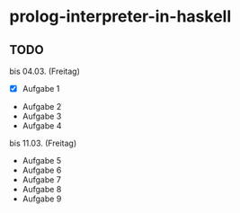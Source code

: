 # prolog-interpreter-in-haskell

## TODO
bis 04.03. (Freitag)
- [x] Aufgabe 1 
- Aufgabe 2
- Aufgabe 3
- Aufgabe 4

bis 11.03. (Freitag)
- Aufgabe 5
- Aufgabe 6
- Aufgabe 7
- Aufgabe 8
- Aufgabe 9

